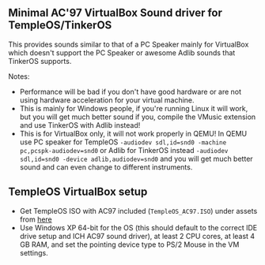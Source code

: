 ## Minimal AC'97 VirtualBox Sound driver for TempleOS/TinkerOS

This provides sounds similar to that of a PC Speaker mainly for VirtualBox which doesn't support the PC Speaker or awesome Adlib sounds that TinkerOS supports.

Notes:
- Performance will be bad if you don't have good hardware or are not using hardware acceleration for your virtual machine.
- This is mainly for Windows people, if you're running Linux it will work, but you will get much better sound if you, compile the VMusic extension and use TinkerOS with Adlib instead!
- This is for VirtualBox only, it will not work properly in QEMU!  In QEMU use PC speaker for TempleOS `-audiodev sdl,id=snd0 -machine pc,pcspk-audiodev=snd0` or Adlib for TinkerOS instead `-audiodev sdl,id=snd0 -device adlib,audiodev=snd0` and you will get much better sound and can even change to different instruments.

## TempleOS VirtualBox setup
- Get TempleOS ISO with AC97 included (`TempleOS_AC97.ISO`) under assets from [here](https://github.com/tinkeros/TinkerOS-AC97/releases/tag/TempleOS_AC97)
- Use Windows XP 64-bit for the OS (this should default to the correct IDE drive setup and ICH AC97 sound driver), at least 2 CPU cores, at least 4 GB RAM, and set the pointing device type to PS/2 Mouse in the VM settings.
